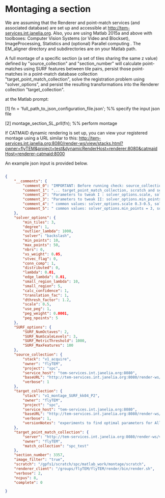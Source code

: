 # Montaging a section
We are assuming that the Renderer and point-match services (and associated database) are set up and accessible at http://tem-services.int.janelia.org.
Also, you are using Matlab 2015a and above with toolboxes: Computer Vision Systems (or Video and Blockset), ImageProcessing, Statistics and (optional) Parallel computing . The EM_aligner directory and subdirectories are on your Matlab path.

A full montage of a specific section (a set of tiles sharing the same z value) defined by "source_collection" and "section_number" will calculate point-matches using SURF features between tile pairs, persist those point-matches in a point-match database collection "target_point_match_collection", solve the registration problem using "solver_options", and persist the resulting transformations into the Renderer collection "target_collection". 

at the Matlab prompt:

[1] fn = 'full_path_to_json_configuration_file.json';  %% specify the input json file

[2] montage_section_SL_prll(fn); %% perform montage

If CATMAID dynamic rendering is set up, you can view your registered montage using a URL similar to this:
http://tem-services.int.janelia.org:8080/render-ws/view/stacks.html?owner=flyTEM&project=test&dynamicRenderHost=renderer:8080&catmaidHost=renderer-catmaid:8000



An example json input is provided below.


```json

{
    "__comments": {
        "comment_0": "IMPORTANT: Before running check: source_collection, target_collection ...",
        "comment_1": "... target_point_match_collection, scratch and section_number",
        "comment_2": "Parameters to tweak I : solver_options.scale, solver_options.lambda",
        "comment_3": "Parameters to tweak II: solver_options.min_points, solver_options.max_points",
        "comment_4": " common values: solver_options.scale 0.3-0.5, solver_options.lambda = 0.0001 - 100",
        "comment_5": " common values: solver_options.min_points = 3, solver_options.max_points = 100"
    },
	"solver_options": {
		"min_tiles": 3,
		"degree": 1,
		"outlier_lambda": 1000,
		"solver": "backslash",
		"min_points": 10,
        "max_points": 50,
		"nbrs": 0,
		"xs_weight": 0.05,
		"stvec_flag": 0,
		"conn_comp": 1,
		"distributed": 0,
		"lambda": 0.01,
		"edge_lambda": 0.01,
		"small_region_lambda": 10,
		"small_region": 5,
		"calc_confidence": 1,
		"translation_fac": 1,
        "dthresh_factor": 1.2,
        "scale": 0.5,
        "use_peg": 1,
        "peg_weight": 0.0001,
        "peg_npoints": 5
	},
    "SURF_options": {
		"SURF_NumOctaves": 2,
		"SURF_NumScaleLevels": 3,
        "SURF_MetricThreshold": 1000,
        "SURF_MaxFeatures": 100
	},
	"source_collection": {
		"stack": "v1_acquire",
		"owner": "flyTEM",
		"project": "spc",
		"service_host": "tem-services.int.janelia.org:8080",
		"baseURL": "http://tem-services.int.janelia.org:8080/render-ws/v1",
		"verbose": 1
	},
	"target_collection": {
		"stack": "v1_montage_SURF_kk04_P2",
		"owner": "flyTEM",
		"project": "spc",
		"service_host": "tem-services.int.janelia.org:8080",
		"baseURL": "http://tem-services.int.janelia.org:8080/render-ws/v1",
		"verbose": 1,
        "versionNotes": "experiments to find optimal parameters for Allen dataset"
	},
	"target_point_match_collection": {
		"server": "http://tem-services.int.janelia.org:8080/render-ws/v1",
		"owner": "flyTEM",
		"match_collection": "spc_test"
	},
	"section_number": 3357,
    "image_filter": "true",
    "scratch": "/gpfs1/scratch/spc/matlab_work/montage/scratch",
    "renderer_client": "/groups/flyTEM/flyTEM/render/bin/render.sh",
	"verbose": 2,
    "ncpus": 8,
    "complete": 0

}

```



